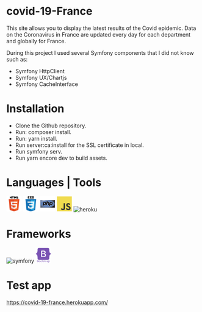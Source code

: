 # covid-19-France
This site allows you to display the latest results of the Covid epidemic.
Data on the Coronavirus in France are updated every day for each department and globally for France.

During this project I used several Symfony components that I did not know such as:
- Symfony HttpClient
- Symfony UX/Chartjs
- Symfony CacheInterface
# Installation
- Clone the Github repository.
- Run: composer install.
- Run: yarn install.
- Run server:ca:install for the SSL certificate in local.
- Run symfony serv.
- Run yarn encore dev to build assets.

# Languages | Tools
<p>
  <img src="https://raw.githubusercontent.com/devicons/devicon/master/icons/html5/html5-original-wordmark.svg" alt="html5" width="40" height="40"/>
  <img src="https://raw.githubusercontent.com/devicons/devicon/master/icons/css3/css3-original-wordmark.svg" alt="css3" width="40" height="40"/>
  <img src="https://raw.githubusercontent.com/devicons/devicon/master/icons/php/php-original.svg" alt="php" width="40" height="40"/>
  <img src="https://raw.githubusercontent.com/devicons/devicon/master/icons/javascript/javascript-original.svg" alt="javascript" width="40" height="40"/>
  <img src="https://www.vectorlogo.zone/logos/heroku/heroku-icon.svg" alt="heroku" width="40" height="40"/>
</p>

# Frameworks
<p>
  <img src="https://symfony.com/logos/symfony_black_03.svg" alt="symfony" width="40" height="40"/>
  <img src="https://raw.githubusercontent.com/devicons/devicon/master/icons/bootstrap/bootstrap-plain-wordmark.svg" alt="bootstrap" width="40" height="40"/>
</p>

# Test app
https://covid-19-france.herokuapp.com/
